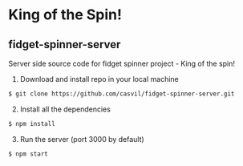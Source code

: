 # King of the Spin!
## fidget-spinner-server

Server side source code for fidget spinner project - King of the spin!

1. Download and install repo in your local machine
```sh
$ git clone https://github.com/casvil/fidget-spinner-server.git
```

2. Install all the dependencies
```sh
$ npm install
```

3. Run the server (port 3000 by default)
```sh
$ npm start
```
